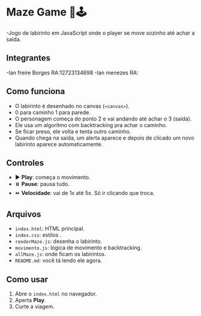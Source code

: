 # Maze Game 🧠🕹️

-Jogo de labirinto em JavaScript onde o player se move sozinho até achar a saída.

## Integrantes
-Ian freire Borges RA:12723134698
-Ian menezes RA:

## Como funciona

- O labirinto é desenhado no canvas (`<canvas>`).
- 0 para caminho 1 para parede.
- O personagem começa do ponto 2 e vai andando até achar o 3 (saída).
- Ele usa um algoritmo com backtracking pra achar o caminho.
- Se ficar preso, ele volta e tenta outro caminho.
- Quando chega na saída, um alerta aparece e depois de clicado um novo labirinto aparece automaticamente.

## Controles

- ▶️ **Play**: começa o movimento.
- ⏸️ **Pause**: pausa tudo.
- ⏩ **Velocidade**: vai de 1x até 5x. Só ir clicando que troca.

## Arquivos

- `index.html`: HTML principal.
- `index.css`: estilos .
- `renderMaze.js`: desenha o labirinto.
- `movimento.js`: lógica de movimento e backtracking.
- `allMaze.js`: onde ficam os labirintos.
- `README.md`: você tá lendo ele agora.

## Como usar

1. Abre o `index.html` no navegador.
2. Aperta **Play**.
3. Curte a viagem.
